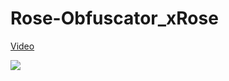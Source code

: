 # Rose-Obfuscator_xRose


[Video](https://www.youtube.com/watch?v=pySI9rCLpU4)

![](https://i.imgur.com/Wphtg2g.png)

